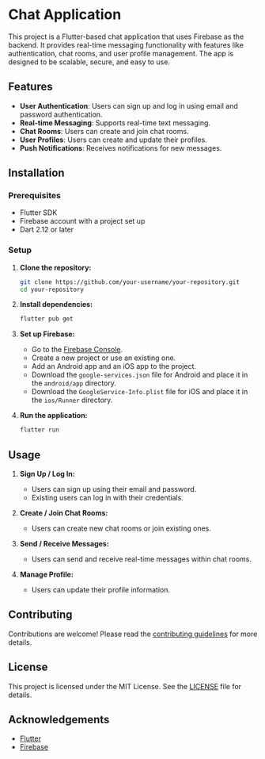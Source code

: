 # Chat Application

This project is a Flutter-based chat application that uses Firebase as the backend. It provides real-time messaging functionality with features like authentication, chat rooms, and user profile management. The app is designed to be scalable, secure, and easy to use.

## Features

- **User Authentication**: Users can sign up and log in using email and password authentication.
- **Real-time Messaging**: Supports real-time text messaging.
- **Chat Rooms**: Users can create and join chat rooms.
- **User Profiles**: Users can create and update their profiles.
- **Push Notifications**: Receives notifications for new messages.

## Installation

### Prerequisites

- Flutter SDK
- Firebase account with a project set up
- Dart 2.12 or later

### Setup

1. **Clone the repository:**

    ```sh
    git clone https://github.com/your-username/your-repository.git
    cd your-repository
    ```

2. **Install dependencies:**

    ```sh
    flutter pub get
    ```

3. **Set up Firebase:**

    - Go to the [Firebase Console](https://console.firebase.google.com/).
    - Create a new project or use an existing one.
    - Add an Android app and an iOS app to the project.
    - Download the `google-services.json` file for Android and place it in the `android/app` directory.
    - Download the `GoogleService-Info.plist` file for iOS and place it in the `ios/Runner` directory.

4. **Run the application:**

    ```sh
    flutter run
    ```

## Usage

1. **Sign Up / Log In:**
    - Users can sign up using their email and password.
    - Existing users can log in with their credentials.

2. **Create / Join Chat Rooms:**
    - Users can create new chat rooms or join existing ones.

3. **Send / Receive Messages:**
    - Users can send and receive real-time messages within chat rooms.

4. **Manage Profile:**
    - Users can update their profile information.

## Contributing

Contributions are welcome! Please read the [contributing guidelines](CONTRIBUTING.md) for more details.

## License

This project is licensed under the MIT License. See the [LICENSE](LICENSE) file for details.

## Acknowledgements

- [Flutter](https://flutter.dev/)
- [Firebase](https://firebase.google.com/)
